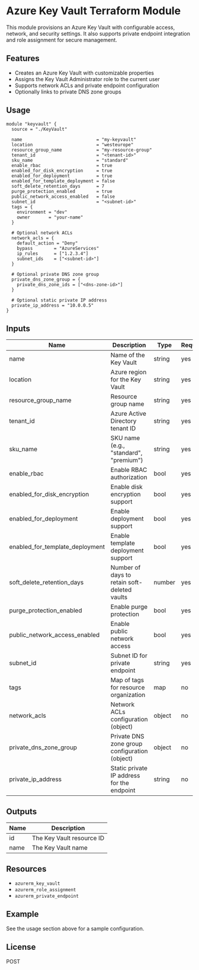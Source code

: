 # Azure Key Vault Terraform Module

This module provisions an Azure Key Vault with configurable access, network, and security settings. It also supports private endpoint integration and role assignment for secure management.

## Features

- Creates an Azure Key Vault with customizable properties
- Assigns the Key Vault Administrator role to the current user
- Supports network ACLs and private endpoint configuration
- Optionally links to private DNS zone groups

## Usage

```hcl
module "keyvault" {
  source = "./KeyVault"

  name                            = "my-keyvault"
  location                        = "westeurope"
  resource_group_name             = "my-resource-group"
  tenant_id                       = "<tenant-id>"
  sku_name                        = "standard"
  enable_rbac                     = true
  enabled_for_disk_encryption     = true
  enabled_for_deployment          = true
  enabled_for_template_deployment = false
  soft_delete_retention_days      = 7
  purge_protection_enabled        = true
  public_network_access_enabled   = false
  subnet_id                       = "<subnet-id>"
  tags = {
    environment = "dev"
    owner       = "your-name"
  }

  # Optional network ACLs
  network_acls = {
    default_action = "Deny"
    bypass        = "AzureServices"
    ip_rules      = ["1.2.3.4"]
    subnet_ids    = ["<subnet-id>"]
  }

  # Optional private DNS zone group
  private_dns_zone_group = {
    private_dns_zone_ids = ["<dns-zone-id>"]
  }

  # Optional static private IP address
  private_ip_address = "10.0.0.5"
}
```

## Inputs

| Name                            | Description                                   | Type   | Required |
| ------------------------------- | --------------------------------------------- | ------ | -------- |
| name                            | Name of the Key Vault                         | string | yes      |
| location                        | Azure region for the Key Vault                | string | yes      |
| resource_group_name             | Resource group name                           | string | yes      |
| tenant_id                       | Azure Active Directory tenant ID              | string | yes      |
| sku_name                        | SKU name (e.g., "standard", "premium")        | string | yes      |
| enable_rbac                     | Enable RBAC authorization                     | bool   | yes      |
| enabled_for_disk_encryption     | Enable disk encryption support                | bool   | yes      |
| enabled_for_deployment          | Enable deployment support                     | bool   | yes      |
| enabled_for_template_deployment | Enable template deployment support            | bool   | yes      |
| soft_delete_retention_days      | Number of days to retain soft-deleted vaults  | number | yes      |
| purge_protection_enabled        | Enable purge protection                       | bool   | yes      |
| public_network_access_enabled   | Enable public network access                  | bool   | yes      |
| subnet_id                       | Subnet ID for private endpoint                | string | yes      |
| tags                            | Map of tags for resource organization         | map    | no       |
| network_acls                    | Network ACLs configuration (object)           | object | no       |
| private_dns_zone_group          | Private DNS zone group configuration (object) | object | no       |
| private_ip_address              | Static private IP address for the endpoint    | string | no       |

## Outputs

| Name | Description               |
| ---- | ------------------------- |
| id   | The Key Vault resource ID |
| name | The Key Vault name        |

## Resources

- `azurerm_key_vault`
- `azurerm_role_assignment`
- `azurerm_private_endpoint`

## Example

See the usage section above for a sample configuration.

## License

POST
